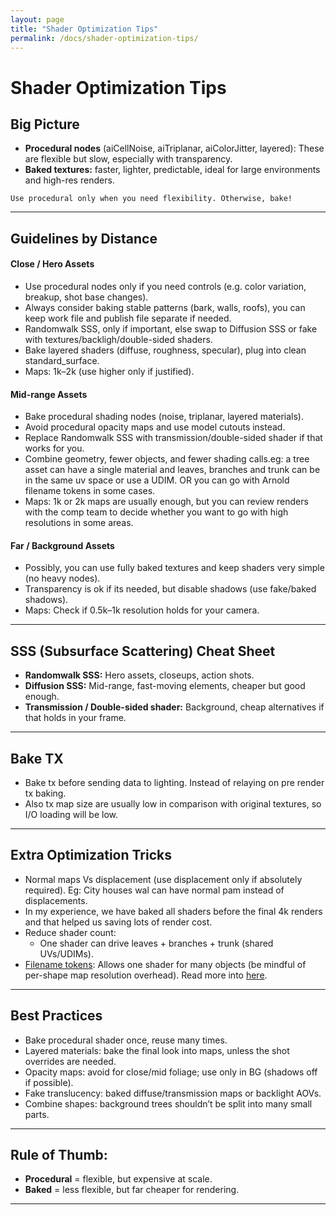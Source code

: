 ```yaml
---
layout: page
title: "Shader Optimization Tips"
permalink: /docs/shader-optimization-tips/
---
```


# Shader Optimization Tips

## Big Picture
* **Procedural nodes** (aiCellNoise, aiTriplanar, aiColorJitter, layered): These are flexible but slow, especially with transparency.
* **Baked textures:** faster, lighter, predictable, ideal for large environments and high-res renders.

```
Use procedural only when you need flexibility. Otherwise, bake!
```
---

## Guidelines by Distance
#### **Close / Hero Assets**
  * Use procedural nodes only if you need controls (e.g. color variation, breakup, shot base changes).
  * Always consider baking stable patterns (bark, walls, roofs), you can keep work file and publish file separate if needed.
  * Randomwalk SSS, only if important, else swap to Diffusion SSS or fake with textures/backligh/double-sided shaders.
  * Bake layered shaders (diffuse, roughness, specular), plug into clean standard_surface.
  * Maps: 1k–2k (use higher only if justified).

#### **Mid-range Assets**
  * Bake procedural shading nodes (noise, triplanar, layered materials).
  * Avoid procedural opacity maps and use model cutouts instead.
  * Replace Randomwalk SSS with transmission/double-sided shader if that works for you.
  * Combine geometry, fewer objects, and fewer shading calls.eg: a tree asset can have a single material and leaves, branches and trunk can be in the same uv space or use a UDIM.  OR you can go with Arnold filename tokens in some cases.
  * Maps: 1k or 2k maps are usually enough, but you can review renders with the comp team to decide whether you want to go with high resolutions in some areas.

#### **Far / Background Assets**
  * Possibly, you can use fully baked textures and keep shaders very simple (no heavy nodes).
  * Transparency is ok if its needed, but disable shadows (use fake/baked shadows).
  * Maps: Check if 0.5k–1k resolution holds for your camera.

---

## SSS (Subsurface Scattering) Cheat Sheet
* **Randomwalk SSS:** Hero assets, closeups, action shots.
* **Diffusion SSS:** Mid-range, fast-moving elements, cheaper but good enough.
* **Transmission / Double-sided shader:** Background, cheap alternatives if that holds in your frame.

---

## Bake TX
* Bake tx before sending data to lighting. Instead of relaying on pre render tx baking.
* Also tx map size are usually low in comparison with original textures, so I/O loading will be low.

---

## Extra Optimization Tricks
* Normal maps Vs displacement (use displacement only if absolutely required). Eg: City houses wal can have normal pam instead of displacements.
* In my experience, we have baked all shaders before the final 4k renders and that helped us saving lots of render cost.
* Reduce shader count:
  * One shader can drive leaves + branches + trunk (shared UVs/UDIMs).
* [Filename tokens](https://help.autodesk.com/view/ARNOL/ENU/?guid=arnold_user_guide_ac_textures_ac_filename_tokens_html): Allows one shader for many objects (be mindful of per-shape map resolution overhead). Read more into [here](https://help.autodesk.com/view/ARNOL/ENU/?guid=arnold_user_guide_ac_textures_ac_filename_tokens_html).

---

## Best Practices
* Bake procedural shader once, reuse many times.
* Layered materials: bake the final look into maps, unless the shot overrides are needed.
* Opacity maps: avoid for close/mid foliage; use only in BG (shadows off if possible).
* Fake translucency: baked diffuse/transmission maps or backlight AOVs.
* Combine shapes: background trees shouldn’t be split into many small parts.

---

## Rule of Thumb:
* **Procedural** = flexible, but expensive at scale.
* **Baked** = less flexible, but far cheaper for rendering.

---
